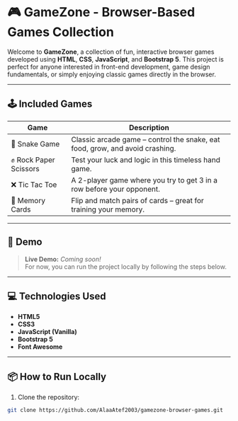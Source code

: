 # 🎮 GameZone - Browser-Based Games Collection

Welcome to **GameZone**, a collection of fun, interactive browser games developed using **HTML**, **CSS**, **JavaScript**, and **Bootstrap 5**. This project is perfect for anyone interested in front-end development, game design fundamentals, or simply enjoying classic games directly in the browser.

---

## 🕹️ Included Games

| Game                  | Description                                                                 |
|-----------------------|-----------------------------------------------------------------------------|
| 🐍 Snake Game          | Classic arcade game – control the snake, eat food, grow, and avoid crashing. |
| ✊ Rock Paper Scissors | Test your luck and logic in this timeless hand game.                        |
| ❌ Tic Tac Toe         | A 2-player game where you try to get 3 in a row before your opponent.        |
| 🧠 Memory Cards        | Flip and match pairs of cards – great for training your memory.             |

---

## 🚀 Demo

> **Live Demo:** *Coming soon!*  
> For now, you can run the project locally by following the steps below.

---

## 💻 Technologies Used

- **HTML5**
- **CSS3**
- **JavaScript (Vanilla)**
- **Bootstrap 5**
- **Font Awesome**

---

## 📦 How to Run Locally

1. Clone the repository:

```bash
git clone https://github.com/AlaaAtef2003/gamezone-browser-games.git
